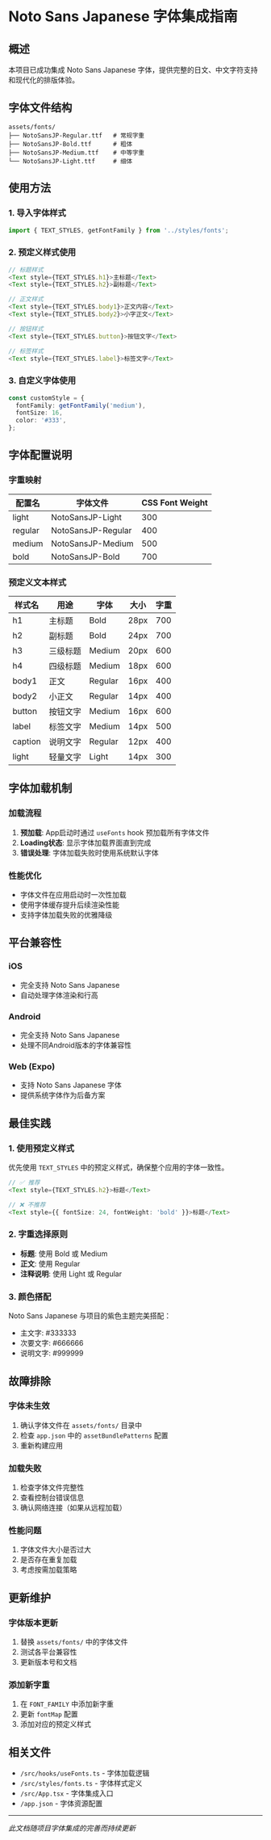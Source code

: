 # Noto Sans Japanese 字体集成指南

## 概述

本项目已成功集成 Noto Sans Japanese 字体，提供完整的日文、中文字符支持和现代化的排版体验。

## 字体文件结构

```
assets/fonts/
├── NotoSansJP-Regular.ttf   # 常规字重
├── NotoSansJP-Bold.ttf      # 粗体
├── NotoSansJP-Medium.ttf    # 中等字重
└── NotoSansJP-Light.ttf     # 细体
```

## 使用方法

### 1. 导入字体样式

```typescript
import { TEXT_STYLES, getFontFamily } from '../styles/fonts';
```

### 2. 预定义样式使用

```typescript
// 标题样式
<Text style={TEXT_STYLES.h1}>主标题</Text>
<Text style={TEXT_STYLES.h2}>副标题</Text>

// 正文样式
<Text style={TEXT_STYLES.body1}>正文内容</Text>
<Text style={TEXT_STYLES.body2}>小字正文</Text>

// 按钮样式
<Text style={TEXT_STYLES.button}>按钮文字</Text>

// 标签样式
<Text style={TEXT_STYLES.label}>标签文字</Text>
```

### 3. 自定义字体使用

```typescript
const customStyle = {
  fontFamily: getFontFamily('medium'),
  fontSize: 16,
  color: '#333',
};
```

## 字体配置说明

### 字重映射

| 配置名 | 字体文件 | CSS Font Weight |
|-------|---------|-----------------|
| light | NotoSansJP-Light | 300 |
| regular | NotoSansJP-Regular | 400 |
| medium | NotoSansJP-Medium | 500 |
| bold | NotoSansJP-Bold | 700 |

### 预定义文本样式

| 样式名 | 用途 | 字体 | 大小 | 字重 |
|-------|------|------|------|------|
| h1 | 主标题 | Bold | 28px | 700 |
| h2 | 副标题 | Bold | 24px | 700 |
| h3 | 三级标题 | Medium | 20px | 600 |
| h4 | 四级标题 | Medium | 18px | 600 |
| body1 | 正文 | Regular | 16px | 400 |
| body2 | 小正文 | Regular | 14px | 400 |
| button | 按钮文字 | Medium | 16px | 600 |
| label | 标签文字 | Medium | 14px | 500 |
| caption | 说明文字 | Regular | 12px | 400 |
| light | 轻量文字 | Light | 14px | 300 |

## 字体加载机制

### 加载流程

1. **预加载**: App启动时通过 `useFonts` hook 预加载所有字体文件
2. **Loading状态**: 显示字体加载界面直到完成
3. **错误处理**: 字体加载失败时使用系统默认字体

### 性能优化

- 字体文件在应用启动时一次性加载
- 使用字体缓存提升后续渲染性能
- 支持字体加载失败的优雅降级

## 平台兼容性

### iOS
- 完全支持 Noto Sans Japanese
- 自动处理字体渲染和行高

### Android
- 完全支持 Noto Sans Japanese
- 处理不同Android版本的字体兼容性

### Web (Expo)
- 支持 Noto Sans Japanese 字体
- 提供系统字体作为后备方案

## 最佳实践

### 1. 使用预定义样式
优先使用 `TEXT_STYLES` 中的预定义样式，确保整个应用的字体一致性。

```typescript
// ✅ 推荐
<Text style={TEXT_STYLES.h2}>标题</Text>

// ❌ 不推荐
<Text style={{ fontSize: 24, fontWeight: 'bold' }}>标题</Text>
```

### 2. 字重选择原则
- **标题**: 使用 Bold 或 Medium
- **正文**: 使用 Regular
- **注释说明**: 使用 Light 或 Regular

### 3. 颜色搭配
Noto Sans Japanese 与项目的紫色主题完美搭配：
- 主文字: #333333
- 次要文字: #666666
- 说明文字: #999999

## 故障排除

### 字体未生效
1. 确认字体文件在 `assets/fonts/` 目录中
2. 检查 `app.json` 中的 `assetBundlePatterns` 配置
3. 重新构建应用

### 加载失败
1. 检查字体文件完整性
2. 查看控制台错误信息
3. 确认网络连接（如果从远程加载）

### 性能问题
1. 字体文件大小是否过大
2. 是否存在重复加载
3. 考虑按需加载策略

## 更新维护

### 字体版本更新
1. 替换 `assets/fonts/` 中的字体文件
2. 测试各平台兼容性
3. 更新版本号和文档

### 添加新字重
1. 在 `FONT_FAMILY` 中添加新字重
2. 更新 `fontMap` 配置
3. 添加对应的预定义样式

## 相关文件

- `/src/hooks/useFonts.ts` - 字体加载逻辑
- `/src/styles/fonts.ts` - 字体样式定义
- `/src/App.tsx` - 字体集成入口
- `/app.json` - 字体资源配置

---

*此文档随项目字体集成的完善而持续更新*